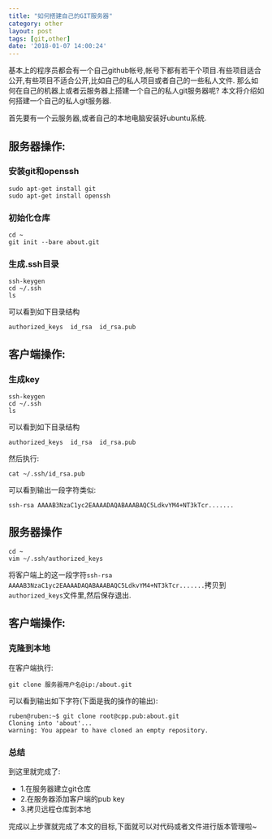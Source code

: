 ```yaml
---
title: "如何搭建自己的GIT服务器"
category: other
layout: post
tags: [git,other]
date: '2018-01-07 14:00:24'
---
```


基本上的程序员都会有一个自己github帐号,帐号下都有若干个项目.有些项目适合公开,有些项目不适合公开,比如自己的私人项目或者自己的一些私人文件.
那么如何在自己的机器上或者云服务器上搭建一个自己的私人git服务器呢?
本文将介绍如何搭建一个自己的私人git服务器.

首先要有一个云服务器,或者自己的本地电脑安装好ubuntu系统.

## 服务器操作:

### 安装git和openssh

```
sudo apt-get install git
sudo apt-get install openssh
```

### 初始化仓库
```
cd ~
git init --bare about.git
```

### 生成.ssh目录
```
ssh-keygen
cd ~/.ssh
ls
```
可以看到如下目录结构
```
authorized_keys  id_rsa  id_rsa.pub
```

## 客户端操作:

### 生成key
```
ssh-keygen
cd ~/.ssh
ls
```
可以看到如下目录结构
```
authorized_keys  id_rsa  id_rsa.pub
```
然后执行:
```
cat ~/.ssh/id_rsa.pub
```
可以看到输出一段字符类似:
```
ssh-rsa AAAAB3NzaC1yc2EAAAADAQABAAABAQC5LdkvYM4+NT3kTcr.......
```

## 服务器操作

```
cd ~
vim ~/.ssh/authorized_keys
```
将客户端上的这一段字符```ssh-rsa AAAAB3NzaC1yc2EAAAADAQABAAABAQC5LdkvYM4+NT3kTcr.......```拷贝到```authorized_keys```文件里,然后保存退出.

## 客户端操作:

### 克隆到本地
在客户端执行:
```
git clone 服务器用户名@ip:/about.git
```
可以看到输出如下字符(下面是我的操作的输出):
```
ruben@ruben:~$ git clone root@cpp.pub:about.git
Cloning into 'about'...
warning: You appear to have cloned an empty repository.
```

### 总结
到这里就完成了:

 - 1.在服务器建立git仓库
 - 2.在服务器添加客户端的pub key 
 - 3.拷贝远程仓库到本地

完成以上步骤就完成了本文的目标,下面就可以对代码或者文件进行版本管理啦~



